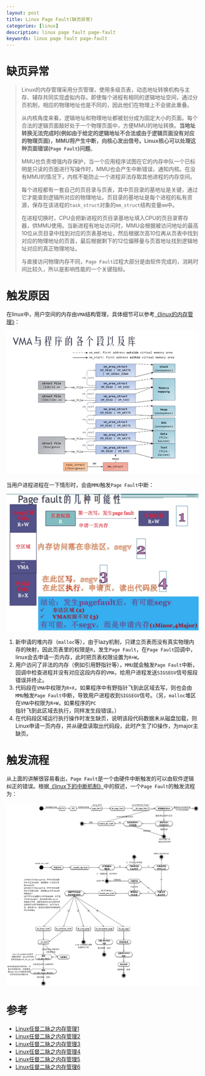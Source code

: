 ```yaml
---
layout: post
title: Linux Page Fault(缺页异常)
categories: [linux]
description: linux page fault page-fault
keywords: linux page fault page-fault
---
```


# 缺页异常

> Linux的内存管理采用分页管理，使用多级页表，动态地址转换机构与主存、辅存共同实现虚拟内存。即使每个进程有相同的逻辑地址空间，通过分页机制，相应的物理地址也是不同的，因此他们在物理上不会彼此重叠。
>
> 从内核角度来看，逻辑地址和物理地址都被划分成为固定大小的页面。每个合法的逻辑页面敲好处于一个物理页面中，方便MMU的地址转换。**当地址转换无法完成时(例如由于给定的逻辑地址不合法或由于逻辑页面没有对应的物理页面)，MMU将产生中断，向核心发出信号。Linux核心可以处理这种页面错误(`Page Fault`)问题**。
>
> MMU也负责增强内存保护，当一个应用程序试图在它的内存中队一个已标明是只读的页面进行写操作时，MMU也会产生中断错误，通知内核。在没有MMU的情况下，内核不能防止一个进程非法存取其他进程的内存空间。
>
> 每个进程都有一套自己的页目录与页表，其中页目录的基地址是关键，通过它才能查到逻辑所对应的物理地址。页目录的基地址是每个进程的私有资源，保存在该进程的`task_struct`对象的`mm_struct`结构变量`mm`中。
>
> 在进程切换时，CPU会把新进程的页目录基地址填入CPU的页目录寄存器，供MMU使用。当新进程有地址访问时，MMU会根据被访问地址的最高10位从页目录中找到对应的页表基地址，然后根据次高10位再从页表中找到对应的物理地址的页首，最后根据剩下的12位偏移量与页首地址找到逻辑地址对应的真正物理地址。
>
> 与直接访问物理内存不同，`Page Fault`过程大部分是由软件完成的，消耗时间比较久，所以是影响性能的一个关键指标。

# 触发原因

在linux中，用户空间的内存由`VMA`结构管理，具体细节可以参考[《linux的内存管理》](http://kernel.pursuitofcloud.org/531037)：

![](/images/posts/memory/linux-memory-vma.png)

当用户进程进程在一下情形时，会由`MMU`触发`Page Fault`中断：

![](/images/posts/memory/linux-memory-page-fault-reason.jpg)

1. 新申请的堆内存（`malloc`等），由于lazy机制，只建立页表而没有真实物理内存的映射，因此页表里的权限是`R`，发生`Page Fault`，在`Page Fault`回调中，linux会去申请一页内存，此时把页表权限设置为`R+W`。
2. 用户访问了非法的内存（例如引用野指针等），`MMU`就会触发`Page Fault`中断，回调中检查进程并没有对应这段内存的`VMA`，给用户进程发送`SIGSEGV`信号报段错误并终止。
3. 代码段在`VMA`中权限为`R+X`，如果程序中有野指针飞到此区域去写，则也会由`MMU`触发`Page Fault`中断，导致用户进程收到`SIGSEGV`信号。（另，`malloc`堆区在`VMA`中权限为`R+W`，如果程序的`PC`指针飞到此区域去执行，同样发生段错误。）
4. 在代码段区域运行执行操作时发生缺页，说明该段代码数据未从磁盘加载，则Linux申请一页内存，并从硬盘读取出代码段，此时产生了IO操作，为major主缺页。

# 触发流程

从上面的讲解很容易看出，`Page Fault`是一个由硬件中断触发的可以由软件逻辑纠正的错误。根据[《linux下的中断机制》](/2019/03/05/linux-interrupt-and-trap/)中的叙述，一个`Page Fault`的触发流程为：

![](/images/posts/memory/page-fault-interrupt.png)

# 参考

* [Linux任督二脉之内存管理1](/images/posts/memory/Linux任督二脉之内存管理1.pdf)
* [Linux任督二脉之内存管理2](/images/posts/memory/Linux任督二脉之内存管理2.pdf)
* [Linux任督二脉之内存管理3](/images/posts/memory/Linux任督二脉之内存管理3.pdf)
* [Linux任督二脉之内存管理4](/images/posts/memory/Linux任督二脉之内存管理4.pdf)
* [Linux任督二脉之内存管理5](/images/posts/memory/Linux任督二脉之内存管理5.pdf)
* [Linux任督二脉之内存管理6](/images/posts/memory/Linux任督二脉之内存管理6.pdf)
